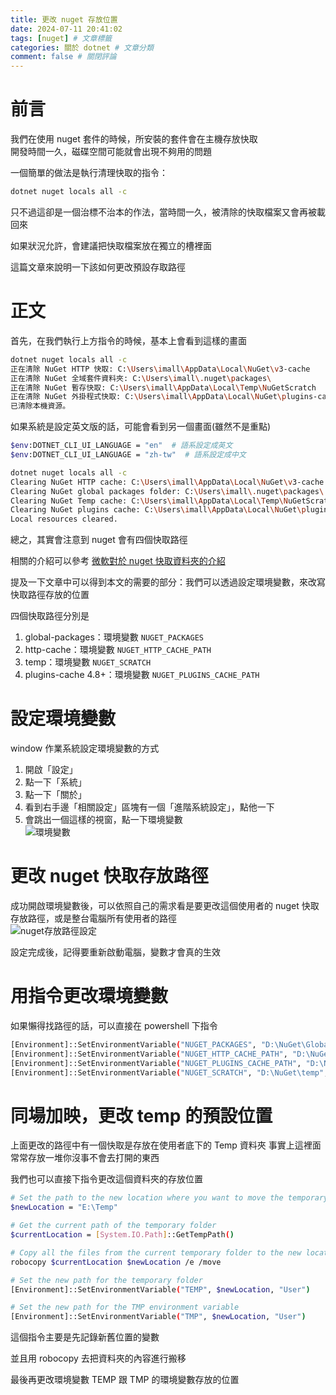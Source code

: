 ```yaml
---
title: 更改 nuget 存放位置
date: 2024-07-11 20:41:02
tags: [nuget] # 文章標籤
categories: 關於 dotnet # 文章分類
comment: false # 關閉評論
---
```



# 前言

我們在使用 nuget 套件的時候，所安裝的套件會在主機存放快取  
開發時間一久，磁碟空間可能就會出現不夠用的問題

一個簡單的做法是執行清理快取的指令：

```sh
dotnet nuget locals all -c
```

只不過這卻是一個治標不治本的作法，當時間一久，被清除的快取檔案又會再被載回來

如果狀況允許，會建議把快取檔案放在獨立的槽裡面

這篇文章來說明一下該如何更改預設存取路徑


# 正文

首先，在我們執行上方指令的時候，基本上會看到這樣的畫面

```sh
dotnet nuget locals all -c
正在清除 NuGet HTTP 快取: C:\Users\imall\AppData\Local\NuGet\v3-cache
正在清除 NuGet 全域套件資料夾: C:\Users\imall\.nuget\packages\
正在清除 NuGet 暫存快取: C:\Users\imall\AppData\Local\Temp\NuGetScratch
正在清除 NuGet 外掛程式快取: C:\Users\imall\AppData\Local\NuGet\plugins-cache
已清除本機資源。
```

如果系統是設定英文版的話，可能會看到另一個畫面(雖然不是重點)

```sh
$env:DOTNET_CLI_UI_LANGUAGE = "en"  # 語系設定成英文
$env:DOTNET_CLI_UI_LANGUAGE = "zh-tw"  # 語系設定成中文
```

```sh
dotnet nuget locals all -c
Clearing NuGet HTTP cache: C:\Users\imall\AppData\Local\NuGet\v3-cache
Clearing NuGet global packages folder: C:\Users\imall\.nuget\packages\
Clearing NuGet Temp cache: C:\Users\imall\AppData\Local\Temp\NuGetScratch
Clearing NuGet plugins cache: C:\Users\imall\AppData\Local\NuGet\plugins-cache
Local resources cleared.
```

總之，其實會注意到 nuget 會有四個快取路徑

相關的介紹可以參考 [微軟對於 nuget 快取資料夾的介紹](https://learn.microsoft.com/zh-tw/nuget/consume-packages/managing-the-global-packages-and-cache-folders)


提及一下文章中可以得到本文的需要的部分：我們可以透過設定環境變數，來改寫快取路徑存放的位置

四個快取路徑分別是

1. global-packages：環境變數 `NUGET_PACKAGES`
2. http-cache：環境變數 `NUGET_HTTP_CACHE_PATH`
3. temp：環境變數 `NUGET_SCRATCH`
4. plugins-cache 4.8+：環境變數 `NUGET_PLUGINS_CACHE_PATH`

# 設定環境變數

window 作業系統設定環境變數的方式

1. 開啟「設定」
2. 點一下「系統」
3. 點一下「關於」
4. 看到右手邊「相關設定」區塊有一個「進階系統設定」，點他一下  
5. 會跳出一個這樣的視窗，點一下環境變數  
![環境變數](https://i.imgur.com/7SkeL8T.png)


# 更改 nuget 快取存放路徑

成功開啟環境變數後，可以依照自己的需求看是要更改這個使用者的 nuget 快取存放路徑，或是整台電腦所有使用者的路徑  
![nuget存放路徑設定](https://i.imgur.com/Q03rLDH.png)


設定完成後，記得要重新啟動電腦，變數才會真的生效


# 用指令更改環境變數

如果懶得找路徑的話，可以直接在 powershell 下指令

```sh
[Environment]::SetEnvironmentVariable("NUGET_PACKAGES", "D:\NuGet\GlobalPackages", "User")
[Environment]::SetEnvironmentVariable("NUGET_HTTP_CACHE_PATH", "D:\NuGet\http-cache", "User")
[Environment]::SetEnvironmentVariable("NUGET_PLUGINS_CACHE_PATH", "D:\NuGet\plugins-cache", "User")
[Environment]::SetEnvironmentVariable("NUGET_SCRATCH", "D:\NuGet\temp", "User")
```

# 同場加映，更改 temp 的預設位置

上面更改的路徑中有一個快取是存放在使用者底下的 Temp 資料夾
事實上這裡面常常存放一堆你沒事不會去打開的東西

我們也可以直接下指令更改這個資料夾的存放位置

```sh
# Set the path to the new location where you want to move the temporary folder
$newLocation = "E:\Temp"

# Get the current path of the temporary folder
$currentLocation = [System.IO.Path]::GetTempPath()

# Copy all the files from the current temporary folder to the new location
robocopy $currentLocation $newLocation /e /move

# Set the new path for the temporary folder
[Environment]::SetEnvironmentVariable("TEMP", $newLocation, "User")

# Set the new path for the TMP environment variable
[Environment]::SetEnvironmentVariable("TMP", $newLocation, "User")
```

這個指令主要是先記錄新舊位置的變數

並且用 robocopy 去把資料夾的內容進行搬移

最後再更改環境變數 TEMP 跟 TMP 的環境變數存放的位置
